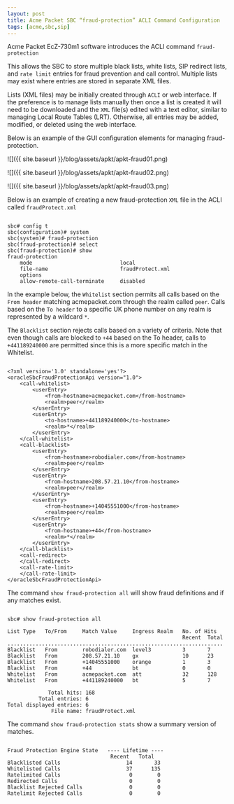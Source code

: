 ```yaml
---
layout: post
title: Acme Packet SBC “fraud-protection” ACLI Command Configuration
tags: [acme,sbc,sip]
---
```

Acme Packet EcZ-730m1 software introduces the ACLI command `fraud-protection`

<!--more-->

This allows the SBC to store multiple black lists, white lists, SIP redirect lists, and `rate limit` entries for fraud prevention and call control. Multiple lists may exist where entries are stored in separate XML files.

Lists (XML files) may be initially created through `ACLI` or web interface. If the preference is to manage lists manually then once a list is created it will need to be downloaded and the `XML` file(s) edited with a text editor, similar to managing Local Route Tables (LRT). Otherwise, all entries may be added, modified, or deleted using the web interface.

Below is an example of the GUI configuration elements for managing fraud-protection.

![]({{ site.baseurl }}/blog/assets/apkt/apkt-fraud01.png)

![]({{ site.baseurl }}/blog/assets/apkt/apkt-fraud02.png)

![]({{ site.baseurl }}/blog/assets/apkt/apkt-fraud03.png)

Below is an example of creating a new fraud-protection `XML` file in the ACLI called `fraudProtect.xml`

```text

sbc# config t
sbc(configuration)# system
sbc(system)# fraud-protection
sbc(fraud-protection)# select
sbc(fraud-protection)# show
fraud-protection
    mode                            local
    file-name                       fraudProtect.xml
    options
    allow-remote-call-terminate     disabled

```

In the example below, the `Whitelist` section permits all calls based on the `From header` matching acmepacket.com through the realm called `peer`. Calls based on the `To header` to a specific UK phone number on any realm is represented by a wildcard `*`. 

The `Blacklist` section rejects calls based on a variety of criteria. Note that even though calls are blocked to `+44` based on the To header, calls to `+441189240000` are permitted since this is a more specific match in the Whitelist.

```text

<?xml version='1.0' standalone='yes'?>
<oracleSbcFraudProtectionApi version="1.0">
    <call-whitelist>
        <userEntry>
            <from-hostname>acmepacket.com</from-hostname>
            <realm>peer</realm>
        </userEntry>
        <userEntry>
            <to-hostname>+441189240000</to-hostname>
            <realm>*</realm>
        </userEntry>
    </call-whitelist>
    <call-blacklist>
        <userEntry>
            <from-hostname>robodialer.com</from-hostname>
            <realm>peer</realm>
        </userEntry>
        <userEntry>
            <from-hostname>208.57.21.10</from-hostname>
            <realm>peer</realm>
        </userEntry>
        <userEntry>
            <from-hostname>+14045551000</from-hostname>
            <realm>peer</realm>
        </userEntry>
        <userEntry>
            <from-hostname>+44</from-hostname>
            <realm>*</realm>
        </userEntry>
    </call-blacklist>
    <call-redirect>
    </call-redirect>
    <call-rate-limit>
    </call-rate-limit>
</oracleSbcFraudProtectionApi>

```

The command `show fraud-protection all` will show  fraud definitions and if any matches exist.

```text

sbc# show fraud-protection all

List Type   To/From     Match Value     Ingress Realm   No. of Hits
                                                        Recent  Total
.....................................................................
Blacklist   From        robodialer.com  level3          3       7
Blacklist   From        208.57.21.10    gx              10      23
Blacklist   From        +14045551000    orange          1       3
Blacklist   From        +44             bt              0       0
Whitelist   From        acmepacket.com  att             32      128
Whitelist   From        +441189240000   bt              5       7

             Total hits: 168
          Total entries: 6
Total displayed entries: 6
              File name: fraudProtect.xml

```

The command `show fraud-protection stats` show a summary version of matches.

```text

Fraud Protection Engine State   ---- Lifetime ----
                                 Recent   Total   
Blacklisted Calls                     14       33
Whitelisted Calls                     37      135
Ratelimited Calls                      0        0
Redirected Calls                       0        0
Blacklist Rejected Calls               0        0
Ratelimit Rejected Calls               0        0

```

